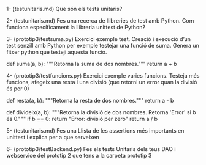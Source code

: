 1- (testunitaris.md) Què són els tests unitaris?

2- (testunitaris.md) Fes una recerca de llibreries de test amb Python.  Com funciona específicament la llibreria unittest de Python?

3-  (prototip3/testsuma.py) Exercici exemple test.
Creació i execució d’un test senzill  amb Python per exemple testejar una funció de suma. Genera un fitxer python que testeji aquesta funció.

def suma(a, b):
    """Retorna la suma de dos nombres."""
    return a + b

4- (prototip3/testfuncions.py) Exercici exemple varies  funcions.
Testeja més funcions, afegeix una resta i una divisió (que retorni un error quan la divisió és per 0)  

def resta(a, b):
    """Retorna la resta de dos nombres."""
    return a - b

def divideix(a, b):
    """Retorna la divisió de dos nombres. Retorna 'Error' si b és 0."""
    if b == 0:
        return "Error: divisió per zero"
    return a / b

5-  (testunitaris.md) Fes una Llista de les assertions més importants en unittest i explica per a que  serveixen

6-  (prototip3/testBackend.py)  Fes els tests Unitaris dels teus DAO i webservice del prototip 2 que tens a la carpeta prototip 3
